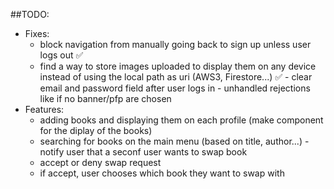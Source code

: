 ##TODO:

- Fixes:
  - block navigation from manually going back to sign up unless user logs out ✅
  - find a way to store images uploaded to display them on any device instead of using the local path as uri (AWS3, Firestore...) ✅ - clear email and password field after user logs in - unhandled rejections like if no banner/pfp are chosen
- Features:
  - adding books and displaying them on each profile (make component for the diplay of the books)
  - searching for books on the main menu (based on title, author...) - notify user that a seconf user wants to swap book
  - accept or deny swap request
  - if accept, user chooses which book they want to swap with
